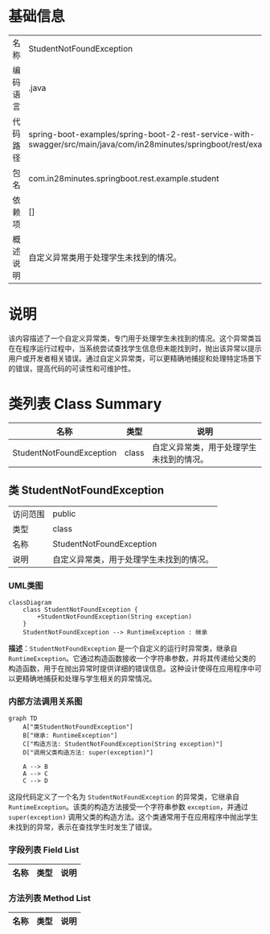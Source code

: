 # 基础信息

|      |      |
|------|------|
| 名称 | StudentNotFoundException |
| 编码语言 | .java |
| 代码路径 | spring-boot-examples/spring-boot-2-rest-service-with-swagger/src/main/java/com/in28minutes/springboot/rest/example/student/StudentNotFoundException.java |
| 包名 | com.in28minutes.springboot.rest.example.student |
| 依赖项 | [] |
| 概述说明 | 自定义异常类用于处理学生未找到的情况。 |

# 说明

该内容描述了一个自定义异常类，专门用于处理学生未找到的情况。这个异常类旨在在程序运行过程中，当系统尝试查找学生信息但未能找到时，抛出该异常以提示用户或开发者相关错误。通过自定义异常类，可以更精确地捕捉和处理特定场景下的错误，提高代码的可读性和可维护性。

# 类列表 Class Summary

| 名称   | 类型  | 说明 |
|-------|------|-------------|
| StudentNotFoundException | class | 自定义异常类，用于处理学生未找到的情况。 |



## 类 StudentNotFoundException

|      |      |
|------|------|
| 访问范围 | public |
| 类型 | class |
| 名称 | StudentNotFoundException |
| 说明 | 自定义异常类，用于处理学生未找到的情况。 |


### UML类图

```mermaid
classDiagram
    class StudentNotFoundException {
        +StudentNotFoundException(String exception)
    }
    StudentNotFoundException --> RuntimeException : 继承
```

**描述**：`StudentNotFoundException` 是一个自定义的运行时异常类，继承自 `RuntimeException`。它通过构造函数接收一个字符串参数，并将其传递给父类的构造函数，用于在抛出异常时提供详细的错误信息。这种设计使得在应用程序中可以更精确地捕获和处理与学生相关的异常情况。


### 内部方法调用关系图

```mermaid
graph TD
    A["类StudentNotFoundException"]
    B["继承: RuntimeException"]
    C["构造方法: StudentNotFoundException(String exception)"]
    D["调用父类构造方法: super(exception)"]

    A --> B
    A --> C
    C --> D
```

这段代码定义了一个名为 `StudentNotFoundException` 的异常类，它继承自 `RuntimeException`。该类的构造方法接受一个字符串参数 `exception`，并通过 `super(exception)` 调用父类的构造方法。这个类通常用于在应用程序中抛出学生未找到的异常，表示在查找学生时发生了错误。

### 字段列表 Field List

| 名称  | 类型  | 说明 |
|-------|-------|------|

### 方法列表 Method List

| 名称  | 类型  | 说明 |
|-------|-------|------|




